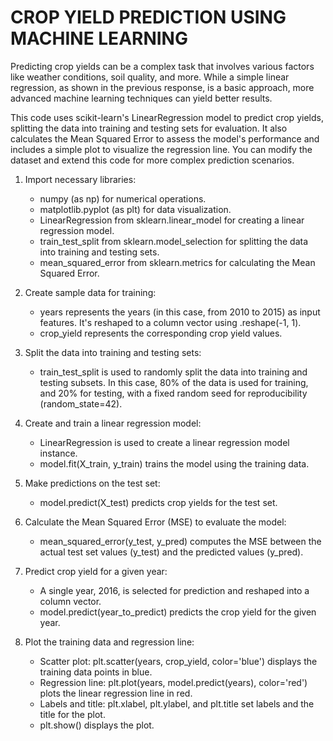 
# CROP YIELD PREDICTION USING MACHINE LEARNING

Predicting crop yields can be a complex task that involves various factors like weather conditions, soil quality, and more. While a simple linear regression, as shown in the previous response, is a basic approach, more advanced machine learning techniques can yield better results. 

This code uses scikit-learn's LinearRegression model to predict crop yields, splitting the data into training and testing sets for evaluation. It also calculates the Mean Squared Error to assess the model's performance and includes a simple plot to visualize the regression line. You can modify the dataset and extend this code for more complex prediction scenarios.



1. Import necessary libraries:
   - numpy (as np) for numerical operations.
   - matplotlib.pyplot (as plt) for data visualization.
   - LinearRegression from sklearn.linear_model for creating a linear regression model.
   - train_test_split from sklearn.model_selection for splitting the data into training and testing sets.
   - mean_squared_error from sklearn.metrics for calculating the Mean Squared Error.

2. Create sample data for training:
   - years represents the years (in this case, from 2010 to 2015) as input features. It's reshaped to a column vector using .reshape(-1, 1).
   - crop_yield represents the corresponding crop yield values.

3. Split the data into training and testing sets:
   - train_test_split is used to randomly split the data into training and testing subsets. In this case, 80% of the data is used for training, and 20% for testing, with a fixed random seed for reproducibility (random_state=42).

4. Create and train a linear regression model:
   - LinearRegression is used to create a linear regression model instance.
   - model.fit(X_train, y_train) trains the model using the training data.

5. Make predictions on the test set:
   - model.predict(X_test) predicts crop yields for the test set.

6. Calculate the Mean Squared Error (MSE) to evaluate the model:
   - mean_squared_error(y_test, y_pred) computes the MSE between the actual test set values (y_test) and the predicted values (y_pred).

7. Predict crop yield for a given year:
   - A single year, 2016, is selected for prediction and reshaped into a column vector.
   - model.predict(year_to_predict) predicts the crop yield for the given year.

8. Plot the training data and regression line:
   - Scatter plot: plt.scatter(years, crop_yield, color='blue') displays the training data points in blue.
   - Regression line: plt.plot(years, model.predict(years), color='red') plots the linear regression line in red.
   - Labels and title: plt.xlabel, plt.ylabel, and plt.title set labels and the title for the plot.
   - plt.show() displays the plot.




